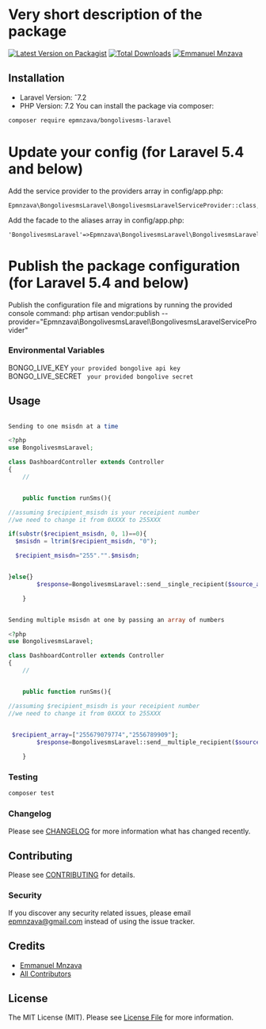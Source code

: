 # Very short description of the package

[![Latest Version on Packagist](https://img.shields.io/packagist/v/epmnzava/bongolivesms-laravel.svg?style=flat-square)](https://packagist.org/packages/epmnzava/bongolivesms-laravel)
[![Total Downloads](https://img.shields.io/packagist/dt/epmnzava/bongolivesms-laravel.svg?style=flat-square)](https://packagist.org/packages/epmnzava/bongolivesms-laravel)
[![Emmanuel Mnzava](https://img.shields.io/badge/Author-Emmanuel%20Mnzava-green)](mailto:epmnzava@gmail.com)




## Installation

- Laravel Version: ˆ7.2 
- PHP Version: 7.2
You can install the package via composer:

```bash
composer require epmnzava/bongolivesms-laravel
```

# Update your config (for Laravel 5.4 and below)
Add the service provider to the providers array in config/app.php:
```
Epmnzava\BongolivesmsLaravel\BongolivesmsLaravelServiceProvider::class,
```
Add the facade to the aliases array in config/app.php:
```
'BongolivesmsLaravel'=>Epmnzava\BongolivesmsLaravel\BongolivesmsLaravelFacade::class,
```




# Publish the package configuration (for Laravel 5.4 and below)
Publish the configuration file and migrations by running the provided console command:
php artisan vendor:publish --provider="Epmnzava\BongolivesmsLaravel\BongolivesmsLaravelServiceProvider"

### Environmental Variables

BONGO_LIVE_KEY `your provided bongolive api key `
BONGO_LIVE_SECRET ` your provided bongolive secret`

## Usage

``` php

Sending to one msisdn at a time 

<?php
use BongolivesmsLaravel;

class DashboardController extends Controller
{
    //


    public function runSms(){

//assuming $recipient_msisdn is your receipient number 
//we need to change it from 0XXXX to 255XXX

if(substr($recipient_msisdn, 0, 1)==0){
  $msisdn = ltrim($recipient_msisdn, "0");

  $recipient_msisdn="255"."".$msisdn;


}else{}
        $response=BongolivesmsLaravel::send__single_recipient($source_addr,$message,$recipient_msisdn);

    }


Sending multiple msisdn at one by passing an array of numbers

<?php
use BongolivesmsLaravel;

class DashboardController extends Controller
{
    //


    public function runSms(){

//assuming $recipient_msisdn is your receipient number 
//we need to change it from 0XXXX to 255XXX

 
 $recipient_array=["255679079774","2556789909"];
        $response=BongolivesmsLaravel::send__multiple_recipient($source_addr,$message,$recipient_array);

    }


```

### Testing

``` bash
composer test
```

### Changelog

Please see [CHANGELOG](CHANGELOG.md) for more information what has changed recently.

## Contributing

Please see [CONTRIBUTING](CONTRIBUTING.md) for details.

### Security

If you discover any security related issues, please email epmnzava@gmail.com instead of using the issue tracker.

## Credits

- [Emmanuel Mnzava](https://github.com/dbrax)
- [All Contributors](../../contributors)

## License

The MIT License (MIT). Please see [License File](LICENSE.md) for more information.

